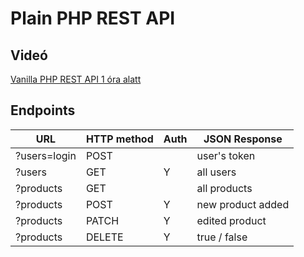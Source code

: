 # Plain PHP REST API

## Videó
[Vanilla PHP REST API 1 óra alatt](https://www.youtube.com/watch?v=APehxISKSOk)

## Endpoints

| URL           | HTTP method | Auth | JSON Response       |
|---------------|-------------|------|---------------------|
| ?users=login  | POST        |      | user's token        |
| ?users        | GET         |  Y   | all users           |
| ?products     | GET         |      | all products        |
| ?products     | POST        |  Y   | new product added   |
| ?products     | PATCH       |  Y   | edited product      |
| ?products     | DELETE      |  Y   | true / false        |

